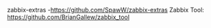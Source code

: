 zabbix-extras
-https://github.com/SpawW/zabbix-extras
Zabbix Tool:
	https://github.com/BrianGallew/zabbix_tool

